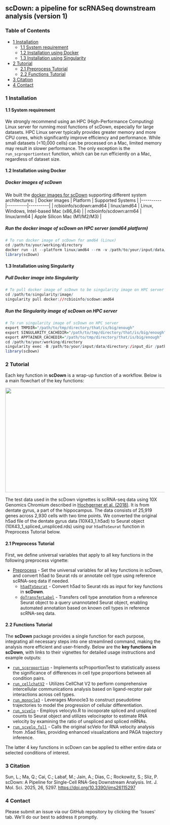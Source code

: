 ## scDown: a pipeline for scRNASeq downstream analysis (version 1)

### Table of Contents
- [1 Installation](#1-installation)
  - [1.1 System requirement](#11-system-requirement)
  - [1.2 Installation using Docker](#12-installation-using-docker)
  - [1.3 Installation using Singularity](#13-installation-using-singularity)
- [2 Tutorial](#2-tutorial)
  - [2.1 Preprocess Tutorial](#21-preprocess-tutorial)
  - [2.2 Functions Tutorial](#22-functions-tutorial)
- [3 Citation](#3-citation)
- [4 Contact](#4-contact)  

### 1 Installation
#### 1.1 System requirement
We strongly recommend using an HPC (High-Performance Computing) Linux server for running most functions of scDown, especially for large datasets. HPC Linux server typically provides greater memory and more CPU cores, which significantly improve efficiency and performance. While small datasets (<10,000 cells) can be processed on a Mac, limited memory may result in slower performance. The only exception is the `run_scproportiontest` function, which can be run efficiently on a Mac, regardless of dataset size.

#### 1.2 Installation using Docker
##### Docker images of scDown
We built the [docker images for scDown](https://hub.docker.com/r/rcbioinfo/scdown/tags) supporting different system architectures:
| Docker images | Platform | Supported Systems |
|----------|----------|----------|
| rcbioinfo/scdown:amd64 | linux/amd64 | Linux, Windows, Intel-based Mac (x86_64) |
| rcbioinfo/scdown:arm64 | linux/arm64 | Apple Silicon Mac (M1/M2/M3) |

##### Run the docker image of scDown on HPC server (amd64 platform)
```r
# To run docker image of scDown for amd64 (Linux)
cd /path/to/your/working/directory
docker run -it --platform linux/amd64 --rm -v /path/to/your/input/data/directory:/input_dir -v /path/to/your/working/directory:/workspace -w /workspace  rcbioinfo/scdown:amd64 R
library(scDown)
```

#### 1.3 Installation using Singularity 
##### Pull Docker image into Singularity
```r
# To pull docker image of scDown to be singularity image on HPC server
cd /path/to/singularity/image/
singularity pull docker://rcbioinfo/scdown:amd64
```

##### Run the Singularity image of scDown on HPC server
```r
# To run singularity image of scDown on HPC server
export TMPDIR="/path/to/tmp/directory/that/is/big/enough"
export SINGULARITY_CACHEDIR="/path/to/tmp/directory/that/is/big/enough"
export APPTAINER_CACHEDIR="/path/to/tmp/directory/that/is/big/enough"
cd /path/to/your/working/directory
singularity exec -B /path/to/your/input/data/directory:/input_dir /path/to/singularity/image/scdown_amd64.sif R --vanilla
library(scDown)
```


### 2 Tutorial 
Each key function in **scDown** is a wrap-up function of a workflow. Below is a main flowchart of the key functions:

<img src="https://github.com/user-attachments/assets/79e2ac3c-694f-4da1-95e6-8e8001eadd52" width="600" height="330">

The test data used in the scDown vignettes is scRNA-seq data using 10X Genomics Chromium described in [Hochgerner et al. (2018)](https://www.nature.com/articles/s41593-017-0056-2). It is from dentate gyrus, a part of the hippocampus. The data consists of 25,919 genes across 2,930 cells with two time points. We converted the original h5ad file of the dentate gyrus data (10X43_1.h5ad) to Seurat object (10X43_1_spliced_unspliced.rds) using our `h5adToSeurat` function in Preprocess Tutorial below.  

#### 2.1 Preprocess Tutorial
First, we define universal variables that apply to all key functions in the following preprocess vignette:
- [Preprocess](https://htmlpreview.github.io/?https://raw.githubusercontent.com/BCH-RC/scDown/main/vignettes/scDown_preProcess.html) - Set the universal variables for all key functions in scDown, and convert h5ad to Seurat rds or annotate cell type using reference scRNA-seq data if needed.
  - [`h5adToSeurat`](https://htmlpreview.github.io/?https://raw.githubusercontent.com/BCH-RC/scDown/main/vignettes/scDown_preProcess.html#annotated-seurat-object) - Convert h5ad to Seurat rds as input for key functions in **scDown**.
  - [`doTransferLabel`](https://htmlpreview.github.io/?https://raw.githubusercontent.com/BCH-RC/scDown/main/vignettes/scDown_preProcess.html#unannotated-seurat-object) - Transfers cell type annotation from a reference Seurat object to a query unannotated Seurat object, enabling automated annotation based on known cell types in reference scRNA-seq data.

#### 2.2 Functions Tutorial
The **scDown** package provides a single function for each purpose, integrating all necessary steps into one streamlined command, making the analysis more efficient and user-friendly. Below are the **key functions in scDown**, with links to their vignettes for detailed usage instructions and example outputs:
- [`run_scproportion`](https://htmlpreview.github.io/?https://raw.githubusercontent.com/BCH-RC/scDown/main/vignettes/scProportionTest.html) - Implements scProportionTest to statistically assess the significance of differences in cell type proportions between all condition pairs. 
- [`run_cellchatV2`](https://htmlpreview.github.io/?https://raw.githubusercontent.com/BCH-RC/scDown/main/vignettes/scDown_CellChatV2.html) - Utilizes CellChat V2 to perform comprehensive intercellular communications analysis based on ligand-recptor pair interactions across cell types. 
- [`run_monocle3`](https://htmlpreview.github.io/?https://raw.githubusercontent.com/BCH-RC/scDown/main/vignettes/scDown_monocle.html) - Leverages Monocle3 to construct pseudotime trajectories to model the progression of cellular differentiation. 
- [`run_scvelo`](https://htmlpreview.github.io/?https://raw.githubusercontent.com/BCH-RC/scDown/main/vignettes/run_scvelo.html) - Employs velocyto.R to incoporate spliced and unspliced counts to Seurat object and utilizes velociraptor to estimate RNA velocity by examining the ratio of unspliced and spliced mRNAs.
- [`run_scvelo_full`](https://htmlpreview.github.io/?https://raw.githubusercontent.com/BCH-RC/scDown/main/vignettes/run_scvelo_full.html) - Calls the original scVelo for RNA velocity analysis from .h5ad files, providing enhanced visualizations and PAGA trajectory inference.
  
The latter 4 key functions in scDown can be applied to either entire data or selected conditions of interest. 

### 3 Citation
Sun, L.; Ma, Q.; Cai, C.; Labaf, M.; Jain, A.; Dias, C.; Rockowitz, S.; Sliz, P. scDown: A Pipeline for Single-Cell RNA-Seq Downstream Analysis. Int. J. Mol. Sci. 2025, 26, 5297. https://doi.org/10.3390/ijms26115297
### 4 Contact
Please submit an issue via our GitHub repository by clicking the 'Issues' tab. We'll do our best to address it promptly.
